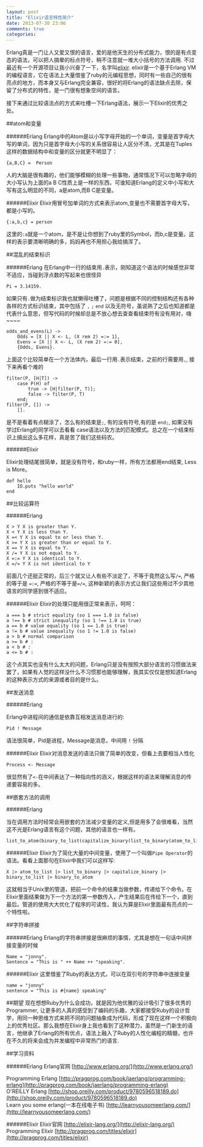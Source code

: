 ```yaml
---
layout: post
title: "Elixir语言特性简介"
date: 2013-07-30 23:06
comments: true
categories: 
---
```



Erlang真是一门让人又爱又恨的语言，爱的是他天生的分布式能力，恨的是有点变态的语法，可以把人搞晕的标点符号，稍不注意就一堆大小括号的方法调用. 不过最近有一个开源项目让我小兴奋了一下，名字叫[elixir](http://elixir-lang.org). elixir是一个基于Erlang VM的编程语言，它在语法上大量借鉴了ruby的元编程思想，同时有一些自己的很有亮点的地方，而本身又与Erlang完全兼容，很好的将Erlang的语法缺点去除，保留了分布式的特性，是一门很有想象空间的语言。

接下来通过比较语法点的方式来吐槽一下Erlang语法，展示一下Elixir的优秀之处。


##atom和变量

######Erlang
Erlang中的Atom是以小写字母开始的一个单词，变量是首字母大写的单词，因为只是首字母大小写的关系很容易让人区分不清，尤其是在Tuples这样的数据结构中和变量的区分就更不明显了：

```
{a,B,C} =  Person
```
人的大脑是很有趣的，他们能够模糊的处理一些事物，通常情况下可以忽略字母的大小写认为上面的a B C性质上是一样的东西，可谁知道Erlang的定义中小写和大写有这么明显的不同，a是atom,而B C是变量。

######Elixir
Elixir用冒号加单词的方式来表示atom,变量也不需要首字母大写，都是小写的。

```
{:a,b,c} = person
```
这里的`:a`就是一个atom，是不是让你想到了ruby里的Symbol，而b,c是变量。这样的表示要清晰明确的多，妈妈再也不用担心我给搞浑了。



##混乱的结束标识

######Erlang
在Erlang中一行的结束用`.`表示，刚知道这个语法的时候感觉非常不适应，当碰到浮点数的写起来也很怪异 

```
Pi = 3.14159.
```
如果只有`.`做为结束标识我也就懒得吐槽了，问题是根据不同的控制结构还有各种各样的方式标识结束，其中包括了 `,` `;` `end` 以及无符号，虽说熟了之后也知道都是代表什么意思，但写代码的时候却总是不放心想去查查看结束符有没有用对，嗨~~~~


```
odds_and_evens(L) ->
    Odds = [X || X <- L, (X rem 2) =:= 1],
    Evens = [X || X <- L, (X rem 2) =:= 0],
    {Odds, Evens}.
```
上面这个比较简单在一个方法体内，最后一行用`.`表示结束，之前的行需要用`,`, 接下来再看个难的

```
filter(P, [H|T]) ->
	case P(H) of
		true -> [H|filter(P, T)];
		false -> filter(P, T)
	end;
filter(P, []) ->
	[].
```
是不是看着有点糊涂了，怎么有的结束是`;`, 有的没有符号,有的是 `end;`, 如果没有学过Erlang的同学可以去看看 case语法以及方法的匹配模式。总之在一个结束标识上搞出这么多花样，真是苦了我们这些码农。

######Elixir

Elixir处理结尾很简单，就是没有符号，和ruby一样，所有方法都用end结束, Less is More。

```
def hello
	IO.puts "hello world"
end

```




##比较运算符

######Erlang

```
X > Y X is greater than Y.
X < Y X is less than Y.
X =< Y X is equal to or less than Y.
X >= Y X is greater than or equal to Y.
X == Y X is equal to Y.
X /= Y X is not equal to Y.
X =:= Y X is identical to Y.
X =/= Y X is not identical to Y
```
前面几个还挺正常的，后三个就又让人有些不淡定了，不等于竟然这么写`/=`, 严格的等于是 `=:=`, 严格的不等于是`=/=`, 这种新颖的表示方式让我们这些用过不少其他语言的同学感到很不适应。


######Elixir
Elixir的处理只能用很正常来表示，呵呵：

```
a === b # strict equality (so 1 === 1.0 is false)
a !== b # strict inequality (so 1 !== 1.0 is true)
a == b # value equality (so 1 == 1.0 is true)
a != b # value inequality (so 1 != 1.0 is false)
a > b # normal comparison
a >= b # :
a < b # :
a <= b # :
```

这个点其实也没有什么太大的问题，Erlang只是没有按照大部分语言的习惯做法来罢了，如果有人觉的这样没什么不习惯那也能够理解，我其实仅仅是想知道Erlang的这种表示方式的来源或者目的是什么。


##发送消息

######Erlang

Erlang中进程间的通信是依靠互相发送消息进行的:

```
Pid ! Message
```
语法很简单，Pid是进程，Message是消息，中间用 `!` 分隔

######Elixir
Elixir对消息发送的语法只做了简单的改变，但看上去要相当人性化

```
Process <- Message
```
很显然有了`<-`在中间表达了一种指向性的涵义，根据这样的语法来理解消息的传递要容易的多。


##嵌套方法的调用

######Erlang

当在调用方法时经常会用嵌套的方法减少变量的定义,但是用多了会很难看，当然这不光是Erlang语言有这个问题，其他的语言也一样有。

```
list_to_atom(binary_to_list(capitalize_binary(list_to_binary(atom_to_list(X))))).
```

######Elixir
Elixir为了简化大量的中间变量，使用了一个叫做`Pipe Operator`的语法。看看上面那句在Elixir中我们可以这样写:

```
X |> atom_to_list |> list_to_binary |> capitalize_binary |> binary_to_list |> binary_to_atom
```
这就相当于Unix里的管道，把前一个命令的结果当做参数，传递给下个命令。在Elixir里面结果做为下一个方法的第一参数传入，产生结果后在传给下一个，直到最后。管道的使用大大优化了程序的可读性，我认为算是Elixir里面最有亮点的一个特性啦。



##字符串拼接

######Erlang
Erlang的字符串拼接是很麻烦的事情，尤其是想在一句话中间拼接变量的时候

```
Name = "jonny".
Sentence = "This is " ++ Name ++ "speaking".

```

######Elixir
这里借鉴了Ruby的表达方式，可以在双引号的字符串中连接变量

```
name = "jonny"
sentence = "This is #{name} speaking"

```




##期望
现在想想Ruby为什么会成功，就是因为他优雅的设计吸引了很多优秀的Programmer, 让更多的人真的感受到了编码的乐趣，大家都接受Ruby的设计哲学，用同一种思维方式来把不同的问题抽象成为代码，形成了现在这样一个积极向上的优秀社区。那么我想在Elixir身上我也看到了这种潜力，虽然是一门新生的语言，他继承了Erlang的所有优点，语法上融入了Ruby的人性化编程的精髓，也许在不久的将来会成为并发编程中非常热门的语言.



##学习资料

######Erlang
Erlang官网 [http://www.erlang.org/](http://www.erlang.org/) 

 
Programming Erlang [http://pragprog.com/book/jaerlang/programming-erlang](http://pragprog.com/book/jaerlang/programming-erlang)  
O'REILLY Erlang [http://shop.oreilly.com/product/9780596518189.do](http://shop.oreilly.com/product/9780596518189.do)  
Learn you some erlang(一本在线电子书) [http://learnyousomeerlang.com/](http://learnyousomeerlang.com/)


######Elixir
Elixir官网 [http://elixir-lang.org/](http://elixir-lang.org/)  
Programming Elixir [http://pragprog.com/titles/elixir](http://pragprog.com/titles/elixir)
